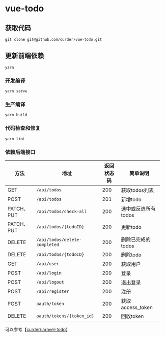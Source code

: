 # vue-todo

## 获取代码

```
git clone git@github.com/curder/vue-todo.git
```

## 更新前端依赖
```
yarn
```

### 开发编译
```
yarn serve
```

### 生产编译
```
yarn build
```

### 代码检查和修复
```
yarn lint
```

### 依赖后端接口

| 方法 | 地址 | 返回状态码 | 简单说明 |
| ---- | ---- | ---- | ---- |
| GET | `/api/todos` | 200 | 获取todos列表 |
| POST | `/api/todos` | 201 | 新增todo |
| PATCH、PUT | `/api/todos/check-all` | 200 | 选中或反选所有todos |
| PATCH、PUT| `/api/todos/{todoID}` | 200 | 更新todo |
| DELETE | `/api/todos/delete-completed` | 200 | 删除已完成的todos | 
| DELETE | `/api/todos/{todoID}` | 200 | 删除todo |
| GET | `/api/user` | 200 | 获取用户 |
| POST | `/api/login` | 200 | 登录 |
| POST | `/api/logout` | 200 | 退出登录 |
| POST | `/api/register` | 200 | 注册 |
| POST | `oauth/token` | 200 | 获取access_token |
| DELETE | `oauth/tokens/{token_id}` | 200 | 回收token |  

可以参考【[curder/laravel-todo](https://github.com/curder/laravel-todo)】
